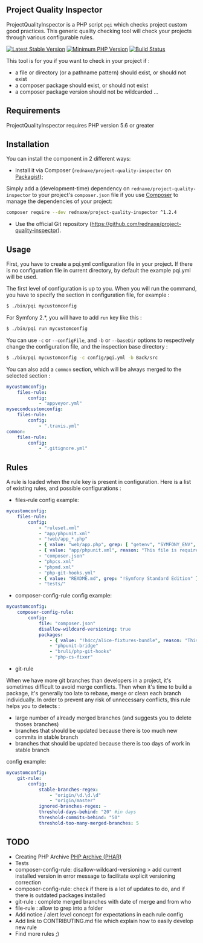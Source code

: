 Project Quality Inspector
-------------------------

ProjectQualityInspector is a PHP script `pqi` which checks project custom good practices.
This generic quality checking tool will check your projects through various configurable rules.

[![Latest Stable Version](https://img.shields.io/packagist/v/rednaxe/project-quality-inspector.svg?style=flat-square)](https://packagist.org/packages/rednaxe/project-quality-inspector)
[![Minimum PHP Version](https://img.shields.io/badge/php-%3E%3D%205.6-8892BF.svg?style=flat-square)](https://php.net/)
[![Build Status](https://img.shields.io/travis/ReDnAxE/project-quality-inspector/master.svg?style=flat-square)](https://travis-ci.org/ReDnAxE/project-quality-inspector)

This tool is for you if you want to check in your project if :
* a file or directory (or a pathname pattern) should exist, or should not exist
* a composer package should exist, or should not exist
* a composer package version should not be wildcarded
...

Requirements
------------

ProjectQualityInspector requires PHP version 5.6 or greater

Installation
------------

You can install the component in 2 different ways:

* Install it via Composer (``rednaxe/project-quality-inspector`` on [Packagist](https://packagist.org/packages/rednaxe/project-quality-inspector));

Simply add a (development-time) dependency on ``rednaxe/project-quality-inspector`` to your project's ``composer.json`` file if you use [Composer](https://getcomposer.org/) to manage the dependencies of your project:
```bash
composer require --dev rednaxe/project-quality-inspector ^1.2.4
```

* Use the official Git repository (https://github.com/rednaxe/project-quality-inspector).

Usage
-----

First, you have to create a pqi.yml configuration file in your project. If there is no configuration file in current directory, by default the example pqi.yml will be used.

The first level of configuration is up to you. When you will run the command, you have to specify the section in configuration file, for example :
```bash
$ ./bin/pqi mycustomconfig
```

For Symfony 2.*, you will have to add ``run`` key like this :

```bash
$ ./bin/pqi run mycustomconfig
```

You can use ``-c`` or ``--configFile``, and ``-b`` or ``--baseDir`` options to respectively change the configuration file, and the inspection base directory :
```bash
$ ./bin/pqi mycustomconfig -c config/pqi.yml -b Back/src
```

You can also add a ``common`` section, which will be always merged to the selected section :
```yaml
mycustomconfig:
    files-rule:
        config:
            - "appveyor.yml"
mysecondcustomconfig:
    files-rule:
        config:
            - ".travis.yml"
common:
    files-rule:
        config:
            - ".gitignore.yml"
```

Rules
-----

A rule is loaded when the rule key is present in configuration.
Here is a list of existing rules, and possible configurations :

* files-rule config example:

```yaml
mycustomconfig:
    files-rule:
        config:
            - "ruleset.xml"
            - "app/phpunit.xml"
            - "!web/app_*.php"
            - { value: "web/app.php", grep: [ "getenv", "SYMFONY_ENV", "!$_ENV" ], reason: "This file is required and must use getenv php function to retrieve SYMFONY_ENV environment variable" }
            - { value: "app/phpunit.xml", reason: "This file is required for testing code" }
            - "composer.json"
            - "phpcs.xml"
            - "phpmd.xml"
            - "php-git-hooks.yml"
            - { value: "README.md", grep: "!Symfony Standard Edition" }
            - "tests/"
```

* composer-config-rule config example:

```yaml
mycustomconfig:
    composer-config-rule:
        config:
            file: "composer.json"
            disallow-wildcard-versioning: true
            packages:
                - { value: "!h4cc/alice-fixtures-bundle", reason: "This package is no more maintained" }
                - "phpunit-bridge"
                - "bruli/php-git-hooks"
                - "php-cs-fixer"
```

* git-rule

When we have more git branches than developers in a project, it's sometimes difficult to avoid merge conflicts. Then when it's time to build a package, it's generally too late to rebase, merge or clean each branch individually.
In order to prevent any risk of unnecessary conflicts, this rule helps you to detects :
- large number of already merged branches (and suggests you to delete thoses branches)
- branches that should be updated because there is too much new commits in stable branch
- branches that should be updated because there is too days of work in stable branch

config example:

```yaml
mycustomconfig:
    git-rule:
        config:
            stable-branches-regex:
                - "origin/\d.\d.\d"
                - "origin/master"
            ignored-branches-regex: ~
            threshold-days-behind: "20" #in days
            threshold-commits-behind: "50"
            threshold-too-many-merged-branches: 5
```

TODO
----

* Creating PHP Archive [PHP Archive (PHAR)](https://php.net/phar)
* Tests
* composer-config-rule: disallow-wildcard-versioning > add current installed version in error message to facilitate explicit versioning correction
* composer-config-rule: check if there is a lot of updates to do, and if there is outdated packages installed
* git-rule : complete merged branches with date of merge and from who
* file-rule : allow to grep into a folder
* Add notice / alert level concept for expectations in each rule config
* Add link to CONTRIBUTING.md file which explain how to easily develop new rule
* Find more rules ;)